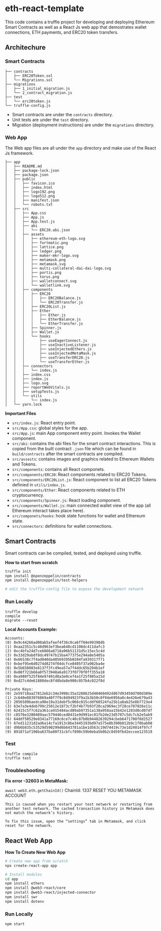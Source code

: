 # eth-react-template

This code contains a truffle project for developing and deploying Ethereum Smart Contracts as well as a React Js web app that demostrates wallet connections, ETH payments, and ERC20 token transfers.

## Architechure

### Smart Contracts

```
├── contracts
│   ├── ERC20Token.sol
│   └── Migrations.sol
├── migrations
│   ├── 1_initial_migration.js
│   └── 2_contract_migration.js
├── test
│   └── erc20token.js
└── truffle-config.js
```

* Smart contracts are under the `contracts` directory.
* Unit tests are under the `test` directory.
* Migration (deployment instructions) are under the `migrations` directory.

### Web App

The Web app files are all under the `app` directory and make use of the React Js framework.

```
├── app
│   ├── README.md
│   ├── package-lock.json
│   ├── package.json
│   ├── public
│   │   ├── favicon.ico
│   │   ├── index.html
│   │   ├── logo192.png
│   │   ├── logo512.png
│   │   ├── manifest.json
│   │   └── robots.txt
│   ├── src
│   │   ├── App.css
│   │   ├── App.js
│   │   ├── App.test.js
│   │   ├── abi
│   │   │   └── ERC20.abi.json
│   │   ├── assets
│   │   │   ├── ethereum-eth-logo.svg
│   │   │   ├── fortmatic.png
│   │   │   ├── lattice.png
│   │   │   ├── ledger.png
│   │   │   ├── maker-mkr-logo.svg
│   │   │   ├── metamask.png
│   │   │   ├── metamask.svg
│   │   │   ├── multi-collateral-dai-dai-logo.svg
│   │   │   ├── portis.png
│   │   │   ├── torus.png
│   │   │   ├── walletconnect.svg
│   │   │   └── walletlink.svg
│   │   ├── components
│   │   │   ├── ERC20
│   │   │   │   ├── ERC20Balance.js
│   │   │   │   └── ERC20Transfer.js
│   │   │   ├── ERC20List.js
│   │   │   ├── Ether
│   │   │   │   ├── Ether.js
│   │   │   │   ├── EtherBalance.js
│   │   │   │   └── EtherTransfer.js
│   │   │   ├── Spinner.js
│   │   │   ├── Wallet.js
│   │   │   └── hooks
│   │   │       ├── useEagerConnect.js
│   │   │       ├── useInactiveListener.js
│   │   │       ├── useInjectedEthers.js
│   │   │       ├── useInjectedMetaMask.js
│   │   │       ├── useTransferERC20.js
│   │   │       └── useTransferEther.js
│   │   ├── connectors
│   │   │   └── index.js
│   │   ├── index.css
│   │   ├── index.js
│   │   ├── logo.svg
│   │   ├── reportWebVitals.js
│   │   ├── setupTests.js
│   │   └── utils
│   │       └── index.js
│   └── yarn.lock
```

**Important Files**

*  `src/index.js`: React entry point.
* `src/App.css`: global styles for the app.
* `src/App.js`: main App component entry point. Invokes the Wallet component.
* `src/abi`: contains the abi files for the smart contract interactions.  This is copied from the built contract `.json` file which can be found in `build/contracts` after the smart contracts are compiled.
* `src/assests`: contains images and graphics related to Ethereum Wallets and Tokens.
* `src/components`: contains all React componets.
* `src/components/ERC20`: React components related to ERC20 Tokens.
* `src/components/ERC20List.js`: React component to list all ERC20 Tokens definied in `utils/index.js`.
* `src/components/Ether`: React components related to ETH cryptocurrency.
* `src/components/Spinner.js`: React loading component.
* `src/components/Wallet.js`: main connected wallet view of the app (all Ethereum interact takes place here).
* `src/componets/hooks`: hook state functions for wallet and Ethereum state.
* `src/connectors`: definitions for wallet connections.

## Smart Contracts

Smart contracts can be compiled, tested, and deployed using truffle.

**How to start from scratch**

```bash
truffle init
npm install @openzeppelin/contracts
npm install @openzeppelin/test-helpers

# edit the truffle-config file to expose the development network
```

### Run Locally

```
truffle develop
compile
migrate --reset
```

**Local Accounts Example:**

```
Accounts:
(0) 0x9c44266ad00ab5afeef4f36c0ca6ff04e99398db
(1) 0xaa2351c5c48d963ef3bea648cd1108dc411dafc3
(2) 0xc4bfa24d7ce6866a8718a96b51131d5c15ec5c4d
(3) 0x33d29abdf8dc49747b15ba477375e294a8e5405a
(4) 0x66538c7f4ad040da40569395b0204fa939317f71
(5) 0xbef95e6d0274d8274f04dcfce8405f37a902ba4e
(6) 0x5b658003e8137f3fc49ea57a7f4ddc65b294b1ef
(7) 0x08f721b66a0f573948a6a9173f0770f0ff355a18
(8) 0xa980f525f84e97491d8a3e0cef4a1f25f805a15d
(9) 0xd27c4de61880dec8f48bda8e908c057b4c022f8d

Private Keys:
(0) 2e59718aa27812eb2c34e3998c35a3288625d40460492dd67d93450d780d389e
(1) 2c640e883976869a40f7f9c8494923f9a1b3b50c0f94e6956a0c4e426e679ad3
(2) 2056589baedca98e19a31debf5c066c015cddf60524fa25b1a8ab25e8b7723e4
(3) 63e7a3e4deb799c25012e1873cf2bf4b77b93f20ca2969ec3f28ce707026e11c
(4) 62415c5f7c62a361ca915484acd89ab97351a138a958aa15b42e1283d8cd07df
(5) c8576e3280489aac579446ced0431e9d991ec01fb2de23d5707c5dc7cb2e5ab9
(6) 64ddf50529e0341a77169c6ce7c40c87b0b94482639294cbeb6471708f0d2527
(7) 67ed11231d2ad6a14cfa1913c8be3445193bd97a575e0b390b012b9c1f0bab08
(8) d9b6b835c53529d590299d6b643781a1be1d563c19d74419c73e1d24014f97cf
(9) 891871af196ba637ba80f31cbfcf890c59b0eba5b0b2c8459fbd2eccee123519
```

### Test

```
truffle compile
truffle test
```

### Troubleshooting

**Fix error -32603 in MetaMask:**

`await web3.eth.getChainId()`
ChainId: 1337
RESET YOU METAMASK ACCOUNT

```
This is caused when you restart your test network or restarting from another test network. The cached transaction history in Metamask does not match the network’s history.

To fix this issue, open the “settings” tab in Metamask, and click reset for the network.
```

## React Web App

**How To Create New Web App**

```bash
# Create new app from scratch
npx create-react-app app

# Install modules
cd app
npm install ethers
npm install @web3-react/core
npm install @web3-react/injected-connector
npm install swr
npm install dotenv
```

### Run Locally

```
npm start
```
